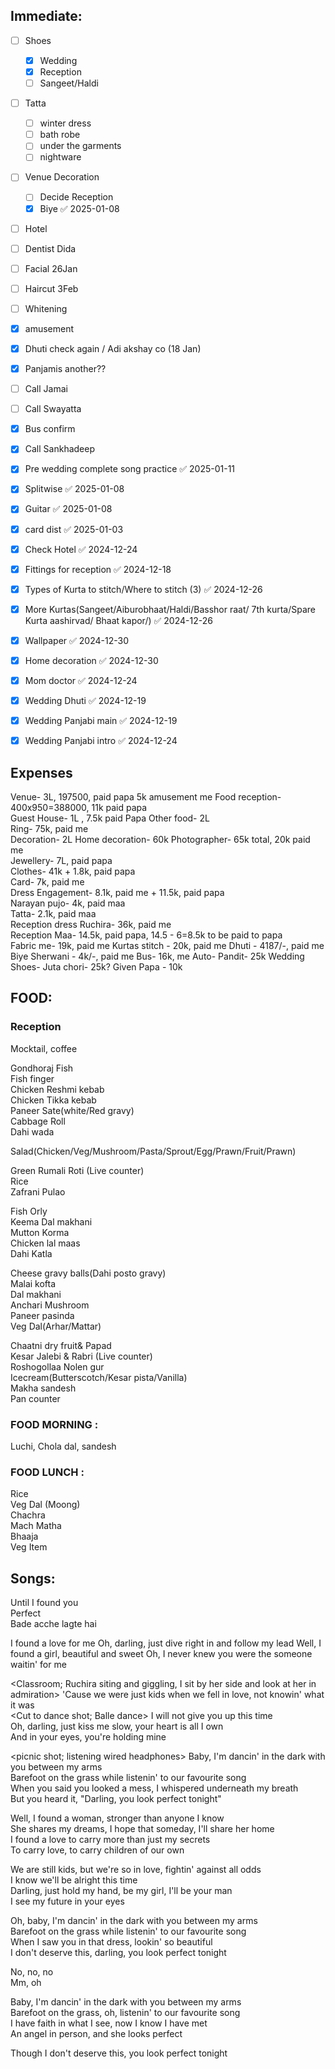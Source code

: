 ## Immediate:

- [ ] Shoes
	- [x] Wedding
	- [x] Reception
	- [ ] Sangeet/Haldi
- [ ] Tatta
	- [ ] winter dress
	- [ ] bath robe
	- [ ] under the garments
	- [ ] nightware
- [ ] Venue Decoration
	- [ ] Decide Reception
	- [x] Biye ✅ 2025-01-08
- [ ] Hotel
- [ ] Dentist Dida
- [ ] Facial 26Jan
- [ ] Haircut 3Feb
- [ ] Whitening
- [x] amusement
- [x] Dhuti check again / Adi akshay co (18 Jan)
- [x] Panjamis another??
- [ ] Call Jamai
- [ ] Call Swayatta
- [x] Bus confirm
- [x] Call Sankhadeep

- [x] Pre wedding complete song practice ✅ 2025-01-11
- [x] Splitwise ✅ 2025-01-08
- [x] Guitar ✅ 2025-01-08
- [x] card dist ✅ 2025-01-03
- [x] Check Hotel ✅ 2024-12-24
- [x] Fittings for reception ✅ 2024-12-18
- [x] Types of Kurta to stitch/Where to stitch (3) ✅ 2024-12-26
- [x] More Kurtas(Sangeet/Aiburobhaat/Haldi/Basshor raat/ 7th kurta/Spare Kurta aashirvad/ Bhaat kapor/) ✅ 2024-12-26
- [x] Wallpaper ✅ 2024-12-30
- [x] Home decoration ✅ 2024-12-30
- [x] Mom doctor ✅ 2024-12-24
- [x] Wedding Dhuti ✅ 2024-12-19
- [x] Wedding Panjabi main ✅ 2024-12-19
- [x] Wedding Panjabi intro ✅ 2024-12-24


## Expenses 
  
Venue- 3L, 197500, paid papa    5k amusement me
Food reception- 400x950=388000, 11k paid papa  
Guest House- 1L , 7.5k paid Papa
Other food- 2L  
Ring- 75k, paid me  
Decoration- 2L 
Home decoration- 60k
Photographer- 65k total, 20k paid me  
Jewellery- 7L, paid papa  
Clothes- 41k + 1.8k, paid papa  
Card- 7k, paid me  
Dress Engagement- 8.1k, paid me + 11.5k, paid papa  
Narayan pujo- 4k, paid maa  
Tatta- 2.1k, paid maa  
Reception dress Ruchira- 36k, paid me  
Reception Maa- 14.5k, paid papa, 14.5 - 6=8.5k to be paid to papa  
Fabric me- 19k, paid me 
Kurtas stitch - 20k, paid me
Dhuti - 4187/-, paid me
Biye Sherwani - 4k/-, paid me
Bus- 16k, me
Auto- 
Pandit- 25k
Wedding Shoes- 
Juta chori- 25k?
Given Papa - 10k




## FOOD:  

### Reception

Mocktail, coffee  

Gondhoraj Fish  
Fish finger  
Chicken Reshmi kebab  
Chicken Tikka kebab  
Paneer Sate(white/Red gravy)  
Cabbage Roll  
Dahi wada  

Salad(Chicken/Veg/Mushroom/Pasta/Sprout/Egg/Prawn/Fruit/Prawn)  
  
Green Rumali Roti (Live counter)  
Rice  
Zafrani Pulao  
  
Fish Orly  
Keema Dal makhani  
Mutton Korma  
Chicken lal maas  
Dahi Katla  
  
Cheese gravy balls(Dahi posto gravy)  
Malai kofta  
Dal makhani  
Anchari Mushroom  
Paneer pasinda  
Veg Dal(Arhar/Mattar)  
  
  
Chaatni dry fruit& Papad  
Kesar Jalebi & Rabri (Live counter)  
Roshogollaa Nolen gur  
Icecream(Butterscotch/Kesar pista/Vanilla)  
Makha sandesh  
Pan counter  
  
  
  
### FOOD MORNING : 
Luchi, Chola dal, sandesh  
  
  
### FOOD LUNCH :  
  
Rice  
Veg Dal (Moong)  
Chachra  
Mach Matha  
Bhaaja  
Veg Item  
  
  
  
  
  
  
## Songs:  
Until I found you  
Perfect  
Bade acche lagte hai



<van side by side dont know each other>
I found a love for me  
<Walk by the college; Ruchira comes from benhind holds hand>
Oh, darling, just dive right in and follow my lead
<Classroom; exchanging notes> 
Well, I found a girl, beautiful and sweet  
Oh, I never knew you were the someone waitin' for me


<Classroom; Ruchira siting and giggling, I sit by her side and look at her in admiration> 
'Cause we were just kids when we fell in love, not knowin' what it was  
<Cut to dance shot; Balle dance>
I will not give you up this time  
Oh, darling, just kiss me slow, your heart is all I own  
And in your eyes, you're holding mine

<picnic shot; listening wired headphones>
Baby, I'm dancin' in the dark with you between my arms  
Barefoot on the grass while listenin' to our favourite song  
When you said you looked a mess, I whispered underneath my breath  
But you heard it, "Darling, you look perfect tonight"

Well, I found a woman, stronger than anyone I know  
She shares my dreams, I hope that someday, I'll share her home  
I found a love to carry more than just my secrets  
To carry love, to carry children of our own

We are still kids, but we're so in love, fightin' against all odds  
I know we'll be alright this time  
Darling, just hold my hand, be my girl, I'll be your man  
I see my future in your eyes

Oh, baby, I'm dancin' in the dark with you between my arms  
Barefoot on the grass while listenin' to our favourite song  
When I saw you in that dress, lookin' so beautiful  
I don't deserve this, darling, you look perfect tonight

No, no, no  
Mm, oh

Baby, I'm dancin' in the dark with you between my arms  
Barefoot on the grass, oh, listenin' to our favourite song  
I have faith in what I see, now I know I have met  
An angel in person, and she looks perfect

Though I don't deserve this, you look perfect tonight